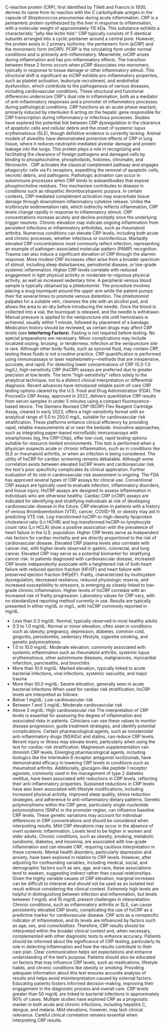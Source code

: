 C-reactive protein (CRP), first identified by Tillett and Francis in 1930, derives its name from its reaction with the _C_ carbohydrate antigen in the capsule of _Streptococcus pneumoniae_ during acute inflammation. CRP is a pentameric protein synthesized by the liver in response to inflammation, with a molecular weight of approximately 115 kDa. This substance exhibits a characteristic "jelly-like lectin fold."
CRP typically consists of 5 identical subunits arranged into a cyclic pentamer around a central pore. However, the protein exists in 2 primary isoforms: the pentameric form (pCRP) and the monomeric form (mCRP). PCRP is the circulating form under normal conditions and is primarily anti-inflammatory. Meanwhile, mCRP arises during inflammation and has pro-inflammatory effects.
The transition between these 2 forms occurs when pCRP dissociates into monomers, typically in response to tissue damage or other inflammatory stimuli. This structural shift is significant as mCRP exhibits pro-inflammatory properties, such as platelet activation, leukocyte recruitment, and endothelial dysfunction, which contribute to the pathogenesis of various diseases, including cardiovascular conditions. These structural and functional differences underscore CRP's dual role in inflammation, both as a mediator of anti-inflammatory responses and a promoter of inflammatory processes during pathological conditions.
CRP functions as an acute-phase reactant, primarily induced by interleukin 6 acting on the hepatic gene responsible for CRP transcription during inflammatory or infectious processes. Studies have explored the potential link between CRP dysregulation in the clearance of apoptotic cells and cellular debris and the onset of systemic lupus erythematosus (SLE), though definitive evidence is currently lacking. Animal models of alveolitis have demonstrated protective effects of CRP in lung tissue, where it reduces neutrophil-mediated alveolar damage and protein leakage into the lungs.
This protein plays a role in recognizing and facilitating the clearance of foreign pathogens and damaged cells by binding to phosphocholine, phospholipids, histones, chromatin, and fibronectin . CRP activates the classical complement pathway and engages phagocytic cells via Fc receptors, expediting the removal of apoptotic cells, necrotic debris, and pathogens.
Pathologic activation can occur in autoimmune processes when CRP binds to autoantibodies that expose phosphocholine residues. This mechanism contributes to disease in conditions such as idiopathic thrombocytopenic purpura. In certain contexts, CRP-mediated complement activation may exacerbate tissue damage through downstream inflammatory cytokine release.
Unlike the erythrocyte sedimentation rate, which indirectly reflects inflammation, CRP levels change rapidly in response to inflammatory stimuli. CRP concentrations increase acutely and decline promptly once the underlying trigger resolves. Chronic elevation may indicate ongoing inflammation from persistent infections or inflammatory arthritides, such as rheumatoid arthritis.
Numerous conditions can elevate CRP levels, including both acute and chronic processes, whether infectious or noninfectious. Markedly elevated CRP concentrations most commonly reflect infection, representing an example of pathogen-associated molecular pattern (PAMP) recognition. Trauma can also induce a significant elevation of CRP through the alarmin response.
More modest CRP increases often arise from a broader spectrum of stimuli, including sleep disturbances, periodontal disease, or low-grade systemic inflammation. Higher CRP levels correlate with reduced engagement in light physical activity or moderate-to-vigorous physical activity, as well as increased sedentary time.
A peripheral venous blood sample is typically obtained by a phlebotomist. The procedure involves placing a snug tourniquet around the upper arm while the patient pumps their fist several times to promote venous distention. The phlebotomist palpates for a suitable vein, cleanses the site with an alcohol pad, and allows the area to air-dry before introducing the needle. Once the blood is collected into a vial, the tourniquet is released, and the needle is withdrawn. Manual pressure is applied to the venipuncture site until hemostasis is achieved, usually within 1 minute, followed by placement of a bandage.
Medication history should be reviewed, as certain drugs may affect CRP levels (see **Interfering Factors**). Fasting is not required before testing. No special preparations are necessary. Minor complications may include localized oozing, bruising, or tenderness. Infection at the venipuncture site is rare. Although other body fluids, such as synovial fluid, may contain CRP, testing these fluids is not a routine practice.
CRP quantification is performed using immunoassays or laser nephelometry—methods that are inexpensive, accurate, and rapid. For detecting lower concentrations of CRP (0.3-1.0 mg/L), high-sensitivity CRP (hsCRP) assays are preferred due to greater precision at low levels. The term "high-sensitivity" refers solely to the analytical technique, not to a distinct clinical interpretation or differential diagnosis.
Recent advances have introduced reliable point-of-care CRP testing options cleared by the U.S. Food and Drug Administration (FDA). The ProciseDx CRP Assay, approved in 2022, delivers quantitative CRP results from serum samples in under 5 minutes using a compact fluorescence-based device. The Siemens Revised CRP (RCRP) Flex Reagent Cartridge Assay, cleared in early 2023, offers a high-sensitivity format with an analytical range of 5.0 to 250.0 mg/L, suitable for cardiovascular risk stratification. These platforms enhance clinical efficiency by providing rapid, reliable measurements at or near the bedside. Innovative approaches, such as integrating paper-based microfluidic immunoassays with smartphones (eg, the CRP-Chip), offer low-cost, rapid testing options suitable for resource-limited environments.
This test is performed when a physician suspects acute or chronic inflammation, such as in conditions like SLE or rheumatoid arthritis, or when an infection is being considered. The utility of hsCRP for cardiac screening remains debatable. Although some correlation exists between elevated hsCRP levels and cardiovascular risk, the test's poor specificity complicates its clinical application. Further evaluation of its role in cardiovascular risk assessment is ongoing.
The FDA has approved several types of CRP assays for clinical use. Conventional CRP assays are typically used to evaluate infection, inflammatory disorders, and tissue injury. HsCRP assays are designed to assess inflammation in individuals who are otherwise healthy. Cardiac CRP (cCRP) assays are indicated for identifying and stratifying individuals at risk of developing cardiovascular disease in the future.
CRP elevation in patients with a history of venous thromboembolism (VTE), cancer, COVID-19, or obesity may aid in predicting VTE risk. Log-transformed hsCRP-to-high-density lipoprotein cholesterol ratio (Ln HCHR) and log-transformed hsCRP-to-lymphocyte count ratio (Ln HCLR) show a positive association with the prevalence of heart failure in the U.S. population.
Higher CRP levels serve as independent risk factors for cardiac mortality and are directly proportional to the risk of cardiovascular disease. Elevated CRP plasma levels also correlate with cancer risk, with higher levels observed in gastric, colorectal, and lung cancer. Elevated CRP may serve as a potential biomarker for stratifying cancer risk.
In patients diagnosed with cardiovascular disease, increased CRP levels independently associate with a heightened risk of both heart failure with reduced ejection fraction (HFrEF) and heart failure with preserved ejection fraction (HFpEF).
Frailty, characterized by multisystem dysregulation, decreased resilience, reduced physiologic reserve, and increased susceptibility to stressors, is emerging as closely linked to low-grade chronic inflammation. Higher levels of hsCRP correlate with an increased risk of frailty progression.
Laboratory values for CRP vary, with no standardized reporting method currently in use. Results are typically presented in either mg/dL or mg/L, with hsCRP commonly reported in mg/dL.
- Less than 0.3 mg/dL: Normal, typically observed in most healthy adults
- 0.3 to 1.0 mg/dL: Normal or minor elevation, often seen in conditions such as obesity, pregnancy, depression, diabetes, common cold, gingivitis, periodontitis, sedentary lifestyle, cigarette smoking, and genetic polymorphisms
- 1.0 to 10.0 mg/dL: Moderate elevation, commonly associated with systemic inflammation such as rheumatoid arthritis, systemic lupus erythematosus, other autoimmune diseases, malignancies, myocardial infarction, pancreatitis, and bronchitis
- More than 10.0 mg/dL: Marked elevation, typically linked to acute bacterial infections, viral infections, systemic vasculitis, and major trauma
- More than 50.0 mg/dL: Severe elevation, generally seen in acute bacterial infections
When used for cardiac risk stratification, hsCRP levels are interpreted as follows:
- Below 1 mg/dL: Low cardiovascular risk
- Between 1 and 3 mg/dL: Moderate cardiovascular risk
- Above 3 mg/dL: High cardiovascular risk
The interpretation of CRP levels is essential for assessing the degree of inflammation and associated risks in patients. Clinicians can use these values to monitor disease progression, guide treatment strategies, and identify potential complications.
Certain pharmacological agents, such as nonsteroidal anti-inflammatory drugs (NSAIDs) and statins, can reduce CRP levels. Recent injury or illness may elevate levels, particularly when using the test for cardiac risk stratification. Magnesium supplementation can diminish CRP levels.
Emerging pharmacological agents, including biologics like the interleukin 6 receptor antagonist tocilizumab, have demonstrated efficacy in lowering CRP levels in conditions such as rheumatoid arthritis. Additionally, glucagon-like peptide 1 receptor agonists, commonly used in the management of type 2 diabetes mellitus, have been associated with reductions in CRP levels, reflecting their anti-inflammatory properties. Sustained reductions in CRP levels have also been associated with lifestyle modifications, including increased physical activity, improved sleep quality, stress reduction strategies, and adherence to anti-inflammatory dietary patterns.
Genetic polymorphisms within the CRP gene, particularly single-nucleotide polymorphisms (SNPs) in the promoter region, can influence baseline CRP levels. These genetic variations may account for individual differences in CRP concentrations and should be considered when interpreting results.
Mild CRP elevations may occur in the absence of overt systemic inflammation. Levels tend to be higher in women and older adults. Chronic conditions, such as obesity, smoking, metabolic syndrome, diabetes, and insomnia, are associated with low-grade inflammation and can elevate CRP, requiring cautious interpretation in these contexts.
Mental health disorders, particularly depression and anxiety, have been explored in relation to CRP levels. However, after adjusting for confounding variables, including medical, social, and demographic factors such as sex, age, and race, these associations tend to weaken, suggesting indirect rather than causal relationships.
Given the highly variable causes of CRP elevation, marginal increases can be difficult to interpret and should not be used as an isolated test result without considering the clinical context. Extremely high levels are helpful in distinguishing between infection and inflammation, but levels between 1 mg/dL and 10 mg/dL present challenges in interpretation. Chronic conditions, such as inflammatory arthritis or SLE, can cause persistently elevated CRP levels, complicating the use of hsCRP as a predictive marker for cardiovascular disease.
CRP acts as a nonspecific indicator of inflammation, and its levels are influenced by factors such as age, sex, and comorbidities. Therefore, CRP results should be interpreted within the broader clinical context and, when necessary, complemented with other diagnostic tests to enhance accuracy.
Patients should be informed about the significance of CRP testing, particularly its role in detecting inflammation and how the results contribute to their care plan. Clear communication helps set expectations and enhance understanding of the test’s purpose. Patients should also be educated on factors that may influence CRP levels, such as medications, lifestyle habits, and chronic conditions like obesity or smoking. Providing adequate information about this test ensures accurate analysis of results and helps avoid misinterpretation caused by external factors. Educating patients fosters informed decision-making, improving their engagement in the diagnostic process and overall care.
CRP levels greater than 50 mg/dL are linked to bacterial infections in approximately 90% of cases. Multiple studies have explored CRP as a prognostic marker in both acute and chronic infections, including hepatitis C, dengue, and malaria. Mild elevations, however, may lack clinical relevance. Careful clinical correlation remains essential when interpreting CRP results.